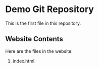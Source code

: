 # Demo Git Repository

This is the first file in this repository.

## Website Contents

Here are the files in the website:

1. index.html

